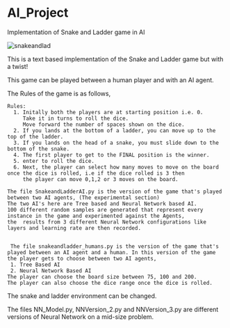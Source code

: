 # AI_Project
Implementation of Snake and Ladder game in AI


![snakeandlad](https://user-images.githubusercontent.com/13360635/205380027-186e29aa-8141-452b-9e30-08739d8e3e55.jpg)

This is a text based implementation of the Snake and Ladder game but with a twist!

This game can be played between a human player and with an AI agent.

The Rules of the game is as follows,

    Rules:
      1. Initally both the players are at starting position i.e. 0. 
         Take it in turns to roll the dice. 
         Move forward the number of spaces shown on the dice.
      2. If you lands at the bottom of a ladder, you can move up to the top of the ladder.
      3. If you lands on the head of a snake, you must slide down to the bottom of the snake.
      4. The first player to get to the FINAL position is the winner.
      5. enter to roll the dice.
      6. Next, the player can select how many moves to move on the board once the dice is rolled, i.e if the dice rolled is 3 then 
         the player can move 0,1,2 or 3 moves on the board.
         
    The file SnakeandLadderAI.py is the version of the game that's played between two AI agents, (The experimental section)
    The two AI's here are Tree based and Neural Network based AI.
    100 different random samples are generated that represent every instance in the game and experimented against the Agents,
    the  results from 3 different Neural Network configurations like layers and learning rate are then recorded.
    
  
     The file snakeandladder_humans.py is the version of the game that's played between an AI agent and a human. In this version of the game the player gets to choose between two AI agents,
     1. Tree Based AI
     2. Neural Network Based AI
    The player can choose the board size between 75, 100 and 200. 
    The player can also choose the dice range once the dice is rolled.
  
  The snake and ladder environment can be changed.
  
  The files NN_Model.py, NNVersion_2.py and NNVersion_3.py are different versions of Neural Network on a mid-size problem.
